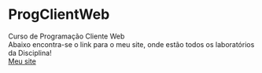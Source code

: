 # ProgClientWeb
Curso de Programação Cliente Web
\
Abaixo encontra-se o link para o meu site, onde estão todos os laboratórios da Disciplina!
\
 [Meu site](https://gitisa07.github.io/Meu%20site%20Isabella/Meu%20site1/index.html)
 

